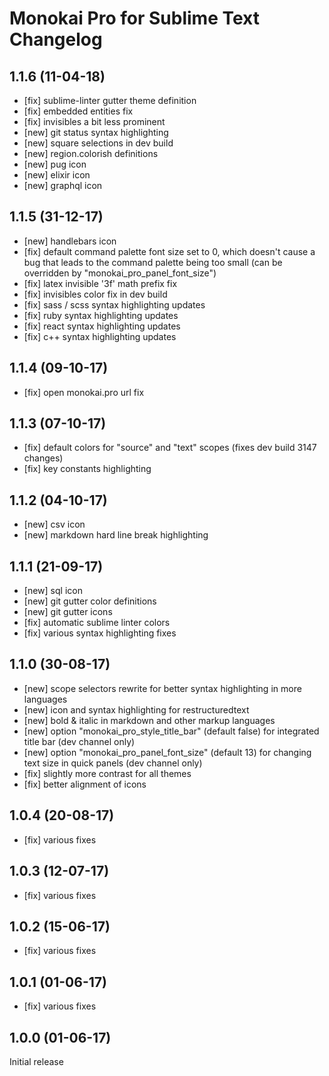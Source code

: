 # Monokai Pro for Sublime Text Changelog

## 1.1.6 (11-04-18)

- [fix] sublime-linter gutter theme definition
- [fix] embedded entities fix
- [fix] invisibles a bit less prominent
- [new] git status syntax highlighting
- [new] square selections in dev build
- [new] region.colorish definitions
- [new] pug icon
- [new] elixir icon
- [new] graphql icon

## 1.1.5 (31-12-17)

- [new] handlebars icon
- [fix] default command palette font size set to 0, which doesn't cause a bug that leads to the command palette being too small (can be overridden by "monokai_pro_panel_font_size")
- [fix] latex invisible '3f' math prefix fix
- [fix] invisibles color fix in dev build
- [fix] sass / scss syntax highlighting updates
- [fix] ruby syntax highlighting updates
- [fix] react syntax highlighting updates
- [fix] c++ syntax highlighting updates

## 1.1.4 (09-10-17)

- [fix] open monokai.pro url fix

## 1.1.3 (07-10-17)

- [fix] default colors for "source" and "text" scopes (fixes dev build 3147 changes)
- [fix] key constants highlighting

## 1.1.2 (04-10-17)

- [new] csv icon
- [new] markdown hard line break highlighting

## 1.1.1 (21-09-17)

- [new] sql icon
- [new] git gutter color definitions
- [new] git gutter icons
- [fix] automatic sublime linter colors
- [fix] various syntax highlighting fixes

## 1.1.0 (30-08-17)

- [new] scope selectors rewrite for better syntax highlighting in more languages
- [new] icon and syntax highlighting for restructuredtext
- [new] bold & italic in markdown and other markup languages
- [new] option "monokai_pro_style_title_bar" (default false) for integrated title bar (dev channel only)
- [new] option "monokai_pro_panel_font_size" (default 13) for changing text size in quick panels (dev channel only)
- [fix] slightly more contrast for all themes
- [fix] better alignment of icons

## 1.0.4 (20-08-17)

- [fix] various fixes

## 1.0.3 (12-07-17)

- [fix] various fixes

## 1.0.2 (15-06-17)

- [fix] various fixes

## 1.0.1 (01-06-17)

- [fix] various fixes

## 1.0.0 (01-06-17)

Initial release